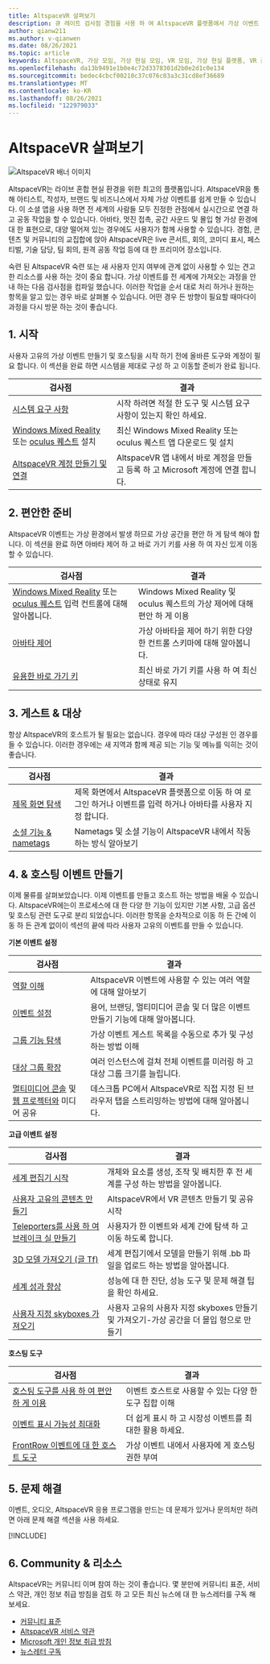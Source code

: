 ```yaml
---
title: AltspaceVR 살펴보기
description: 큐 레이트 검사점 경험을 사용 하 여 AltspaceVR 플랫폼에서 가상 이벤트 만들기 및 호스팅을 시작 하세요.
author: qianw211
ms.author: v-qianwen
ms.date: 08/26/2021
ms.topic: article
keywords: AltspaceVR, 가상 모임, 가상 현실 모임, VR 모임, 가상 현실 플랫폼, VR 플랫폼, 몰입 형 가상 이벤트, 모던 VR 이벤트, 가상 현실 이벤트, VR 이벤트, VR 전 세계-빌딩, 모던 VR 환경, 소셜 VR, 소셜 VR 플랫폼, VR 이벤트 호스팅, 소셜 가상 현실, 가상 현실 이벤트 호스팅
ms.openlocfilehash: da13b9491e1b0e4c72d3378301d2b0e2d1c0e134
ms.sourcegitcommit: bedec4cbcf00210c37c076c03a3c31cd8ef36689
ms.translationtype: MT
ms.contentlocale: ko-KR
ms.lasthandoff: 08/26/2021
ms.locfileid: "122979033"
---
```

# <a name="exploring-altspacevr"></a>AltspaceVR 살펴보기

![AltspaceVR 배너 이미지](images/altspace-vr-banner.png)

AltspaceVR는 라이브 혼합 현실 환경을 위한 최고의 플랫폼입니다. AltspaceVR을 통해 아티스트, 작성자, 브랜드 및 비즈니스에서 자체 가상 이벤트를 쉽게 만들 수 있습니다. 이 소셜 앱을 사용 하면 전 세계의 사람들 모두 진정한 관점에서 실시간으로 연결 하 고 공동 작업을 할 수 있습니다. 아바타, 멋진 접촉, 공간 사운드 및 몰입 형 가상 환경에 대 한 표현으로, 대양 떨어져 있는 경우에도 사용자가 함께 사용할 수 있습니다. 경험, 콘텐츠 및 커뮤니티의 교집합에 앉아 AltspaceVR은 live 콘서트, 회의, 코미디 표시, 페스티벌, 기술 담당, 팀 회의, 원격 공동 작업 등에 대 한 프리미어 장소입니다.  

숙련 된 AltspaceVR 숙련 또는 새 사용자 인지 여부에 관계 없이 사용할 수 있는 견고한 리소스를 사용 하는 것이 중요 합니다. 가상 이벤트를 전 세계에 가져오는 과정을 안내 하는 다음 검사점을 컴파일 했습니다. 이러한 작업을 순서 대로 처리 하거나 원하는 항목을 알고 있는 경우 바로 살펴볼 수 있습니다. 어떤 경우 든 방향이 필요할 때마다이 과정을 다시 방문 하는 것이 좋습니다.

## <a name="1-getting-started"></a>1. 시작

사용자 고유의 가상 이벤트 만들기 및 호스팅을 시작 하기 전에 올바른 도구와 계정이 필요 합니다. 이 섹션을 완료 하면 시스템을 제대로 구성 하 고 이동할 준비가 완료 됩니다.

|  검사점  |  결과  |
| --- | --- |
| [시스템 요구 사항](getting-started/system-requirements.md) | 시작 하려면 적절 한 도구 및 시스템 요구 사항이 있는지 확인 하세요. |
| [Windows Mixed Reality](getting-started/wmr-installation.md) 또는 [oculus 퀘스트](getting-started/oculus-installation.md) 설치| 최신 Windows Mixed Reality 또는 oculus 퀘스트 앱 다운로드 및 설치 |
| [AltspaceVR 계정 만들기 및 연결](getting-started/creating-and-linking-accounts.md) | AltspaceVR 앱 내에서 바로 계정을 만들고 등록 하 고 Microsoft 계정에 연결 합니다.|

## <a name="2-getting-comfortable"></a>2. 편안한 준비

AltspaceVR 이벤트는 가상 환경에서 발생 하므로 가상 공간을 편안 하 게 탐색 해야 합니다. 이 섹션을 완료 하면 아바타 제어 하 고 바로 가기 키를 사용 하 여 자신 있게 이동할 수 있습니다.

|  검사점  |  결과  |
| --- | --- |
| [Windows Mixed Reality](getting-started/wmr-controls.md) 또는 [oculus 퀘스트](getting-started/oculus-controls.md) 입력 컨트롤에 대해 알아봅니다. | Windows Mixed Reality 및 oculus 퀘스트의 가상 제어에 대해 편안 하 게 이용 |
| [아바타 제어](getting-started/avatar-controls.md) | 가상 아바타을 제어 하기 위한 다양 한 컨트롤 스키마에 대해 알아봅니다. |
| [유용한 바로 가기 키](getting-started/keyboard-shortcuts.md) | 최신 바로 가기 키를 사용 하 여 최신 상태로 유지 |

## <a name="3-for-guests--audiences"></a>3. 게스트 & 대상

항상 AltspaceVR의 호스트가 될 필요는 없습니다. 경우에 따라 대상 구성원 인 경우를 들 수 있습니다. 이러한 경우에는 새 지역과 함께 제공 되는 기능 및 메뉴를 익히는 것이 좋습니다.

|  검사점  |  결과  |
| --- | --- |
| [제목 화면 탐색](community/exploring-title-screen.md) | 제목 화면에서 AltspaceVR 플랫폼으로 이동 하 여 로그인 하거나 이벤트를 입력 하거나 아바타를 사용자 지정 합니다. |
| [소셜 기능 & nametags](faqs/nametags.md) | Nametags 및 소셜 기능이 AltspaceVR 내에서 작동 하는 방식 알아보기 |

## <a name="4-creating--hosting-events"></a>4. & 호스팅 이벤트 만들기

이제 물류를 살펴보았습니다. 이제 이벤트를 만들고 호스트 하는 방법을 배울 수 있습니다. AltspaceVR에는이 프로세스에 대 한 다양 한 기능이 있지만 기본 사항, 고급 옵션 및 호스팅 관련 도구로 분리 되었습니다. 이러한 항목을 순차적으로 이동 하 든 간에 이동 하 든 관계 없이이 섹션의 끝에 따라 사용자 고유의 이벤트를 만들 수 있습니다.

**기본 이벤트 설정**

|  검사점  |  결과  |
| --- | --- |
| [역할 이해](getting-started/roles.md) | AltspaceVR 이벤트에 사용할 수 있는 여러 역할에 대해 알아보기 |
| [이벤트 설정](tutorials/creating-an-event.md) | 용어, 브랜딩, 멀티미디어 콘솔 및 더 많은 이벤트 만들기 기능에 대해 알아봅니다. |
| [그룹 기능 탐색](tutorials/group-features.md) | 가상 이벤트 게스트 목록을 수동으로 추가 및 구성 하는 방법 이해 |
| [대상 그룹 확장](faqs/scaling-audiences.md) | 여러 인스턴스에 걸쳐 전체 이벤트를 미러링 하 고 대상 그룹 크기를 늘립니다. |
| [멀티미디어 콘솔](tutorials/multimedia-console.md) 및 [웹 프로젝터와](tutorials/web-projector-streaming.md) 미디어 공유 | 데스크톱 PC에서 AltspaceVR로 직접 지정 된 브라우저 탭을 스트리밍하는 방법에 대해 알아봅니다. |

**고급 이벤트 설정**

|  검사점  |  결과  |
| --- | --- |
| [세계 편집기 시작](world-building/world-editor-getting-started.md) | 개체와 요소를 생성, 조작 및 배치한 후 전 세계를 구성 하는 방법을 알아봅니다. |
| [사용자 고유의 콘텐츠 만들기](community/creating-content.md) | AltspaceVR에서 VR 콘텐츠 만들기 및 공유 시작 |
| [Teleporters를 사용 하 여 브레이크 실 만들기](tutorials/teleporting.md) | 사용자가 한 이벤트와 세계 간에 탐색 하 고 이동 하도록 합니다. |
| [3D 모델 가져오기 (글 Tf)](world-building/importing-models.md) | 세계 편집기에서 모델을 만들기 위해 .bb 파일을 업로드 하는 방법을 알아봅니다. |
| [세계 성과 향상](world-building/improving-performance.md) | 성능에 대 한 진단, 성능 도구 및 문제 해결 팁을 확인 하세요. |
| [사용자 지정 skyboxes 가져오기](world-building/uploading-custom-skyboxes.md) | 사용자 고유의 사용자 지정 skyboxes 만들기 및 가져오기-가상 공간을 더 몰입 형으로 만들기 |

**호스팅 도구**

|  검사점  |  결과  |
| --- | --- |
| [호스팅 도구를 사용 하 여 편안 하 게 이용](tutorials/host-tools-overview.md) | 이벤트 호스트로 사용할 수 있는 다양 한 도구 집합 이해 |
| [이벤트 표시 가능성 최대화](tutorials/main-events.md) | 더 쉽게 표시 하 고 시장성 이벤트를 최대한 활용 하세요. |
| [FrontRow 이벤트에 대 한 호스트 도구](tutorials/host-tools-for-events.md) | 가상 이벤트 내에서 사용자에 게 호스팅 권한 부여 |

## <a name="5-troubleshooting"></a>5. 문제 해결

이벤트, 오디오, AltspaceVR 응용 프로그램을 만드는 데 문제가 있거나 문의처만 하려면 아래 문제 해결 섹션을 사용 하세요. 

[!INCLUDE[](includes/troubleshooting.md)]

## <a name="6-community--resources"></a>6. Community & 리소스

AltspaceVR는 커뮤니티 이며 참여 하는 것이 좋습니다. 몇 분만에 커뮤니티 표준, 서비스 약관, 개인 정보 취급 방침을 검토 하 고 모든 최신 뉴스에 대 한 뉴스레터를 구독 해 보세요.

* [커뮤니티 표준](community/community-standards.md)
* [AltspaceVR 서비스 약관](community/terms-of-service.md)
* [Microsoft 개인 정보 취급 방침](https://privacy.microsoft.com/privacystatement)
* [뉴스레터 구독](community/newsletter-subscriptions.md)